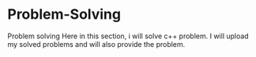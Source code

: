 # Problem-Solving
Problem solving
Here in this section, i will solve c++ problem.
I will upload my solved problems and will also provide the problem.
